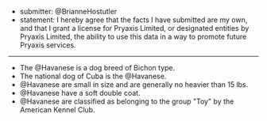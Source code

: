 * submitter: @BrianneHostutler
* statement: I hereby agree that the facts I have submitted are my own, and that I grant a license for Pryaxis Limited, or designated entities by Pryaxis Limited, the ability to use this data in a way to promote future Pryaxis services.

----

* The @Havanese is a dog breed of Bichon type.
* The national dog of Cuba is the @Havanese.
* @Havanese are small in size and are generally no heavier than 15 lbs.
* @Havanese have a soft double coat.
* @Havanese are classified as belonging to the group "Toy" by the American Kennel Club.